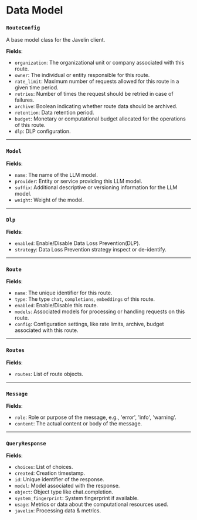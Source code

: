 # Data Model

### `RouteConfig`
A base model class for the Javelin client.

**Fields**:

- `organization`: The organizational unit or company associated with this route.
- `owner`: The individual or entity responsible for this route.
- `rate_limit`: Maximum number of requests allowed for this route in a given time period.
- `retries`: Number of times the request should be retried in case of failures.
- `archive`: Boolean indicating whether route data should be archived.
- `retention`: Data retention period.
- `budget`: Monetary or computational budget allocated for the operations of this route.
- `dlp`: DLP configuration.
---

### `Model`
**Fields**:

- `name`: The name of the LLM model.
- `provider`: Entity or service providing this LLM model.
- `suffix`: Additional descriptive or versioning information for the LLM model.
- `weight`: Weight of the model.

---

### `Dlp`
**Fields**:

- `enabled`: Enable/Disable Data Loss Prevention(DLP).
- `strategy`: Data Loss Prevention strategy inspect or de-identify.

---

### `Route`
**Fields**:

- `name`: The unique identifier for this route.
- `type`: The type `chat`, `completions`, `embeddings` of this route.
- `enabled`: Enable/Disable this route.
- `models`: Associated models for processing or handling requests on this route.
- `config`: Configuration settings, like rate limits, archive, budget associated with this route.

---

### `Routes`
**Fields**:

- `routes`: List of route objects.

---

### `Message`
**Fields**:

- `role`: Role or purpose of the message, e.g., 'error', 'info', 'warning'.
- `content`: The actual content or body of the message.

---

### `QueryResponse`
**Fields**:

- `choices`: List of choices.
- `created`: Creation timestamp.
- `id`: Unique identifier of the response.
- `model`: Model associated with the response.
- `object`: Object type like chat.completion.
- `system_fingerprint`: System fingerprint if available.
- `usage`: Metrics or data about the computational resources used.
- `javelin`: Processing data & metrics.